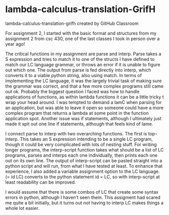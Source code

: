# lambda-calculus-translation-GrifH
lambda-calculus-translation-grifh created by GitHub Classroom

For assignment 2, I started with the basic format and structures from my assignment 2 from csc 430, one of the last classes I took in person over a year ago!

The critical functions in my assignment are parse and interp. Parse takes a S expression and tries to match it to one of the structs I have defined to match our LC language 
grammar, or throws an error if it is unable to figure out which one. The output from parse is fed directly into interp, which converts it to a viable python string, also using 
match. In terms of implementing the LC language, it was the largely trivial task of making sure the grammar was correct, and that a few more complex programs still came out ok. 
Probably the biggest question I faced was how to handle applications of functions, as within lambda functions it can be a little tricky t wrap your head around. I was tempted to 
demand a lamC when parsing for an application, but was able to leave it open so someone could have a more complex program that returns a lambda at some point in the function 
application spot. Another issue was if statements, although I ultimately just made it spit out one line if statements, although that feels kind of lame.

I connect parse to interp with two overarching functions. The first is top-interp. This takes an S expression intending to be a single LC program, though it could be very 
complicated with lots of nesting stuff. For writing longer programs, the interp-script function takes what should be a list of LC programs, parses and interps each one 
individually, then prints each one out on its own line. The output of interp-script can be pasted straight into a python script and will run, from what I have tested at least. 
To enhance that experience, I also added a variable assignment option to the LC language. (= id LC) converts to the python statement id = LC, so with interp-script at least 
readability can be improved.

I would assume that there is some combos of LC that create some syntax errors in python, although I haven't seen them. This assigment had scared me quite a bit initially, but it
turns out not having to interp LC makes things a whole lot easier.
